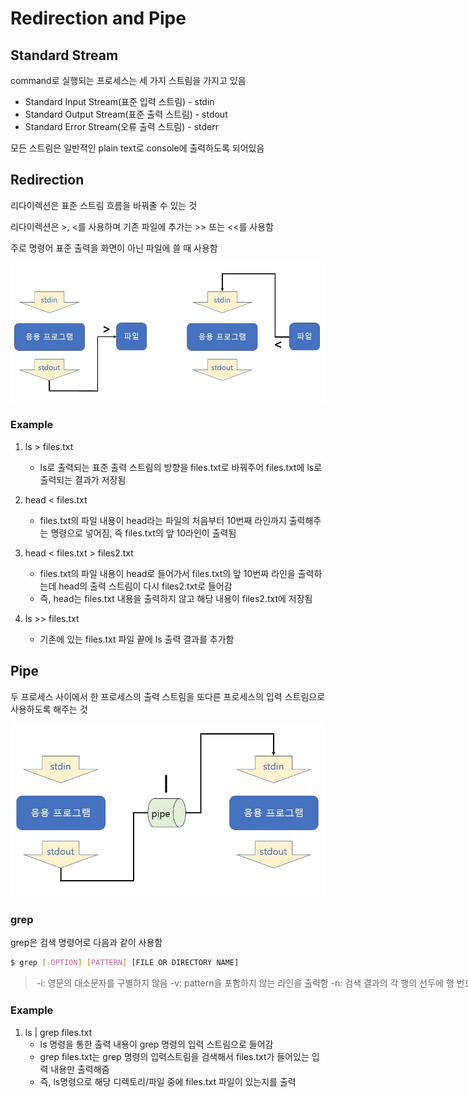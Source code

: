 # Redirection and Pipe

## Standard Stream

command로 실행되는 프로세스는 세 가지 스트림을 가지고 있음

- Standard Input Stream(표준 입력 스트림) - stdin
- Standard Output Stream(표준 출력 스트림) - stdout
- Standard Error Stream(오류 출력 스트림) - stderr

모든 스트림은 일반적인 plain text로 console에 출력하도록 되어있음



## Redirection

리다이렉션은 표준 스트림 흐름을 바꿔줄 수 있는 것

리다이렉션은 >, <를 사용하며 기존 파일에 추가는 >> 또는 <<를 사용함

주로 명령어 표준 출력을 화면이 아닌 파일에 쓸 때 사용함

![redirection](../images/ch3-3_redirection.png)



### Example

1. ls > files.txt
   - ls로 출력되는 표준 출력 스트림의 방향을 files.txt로 바꿔주어 files.txt에 ls로 출력되는 결과가 저장됨

2. head < files.txt
   - files.txt의 파일 내용이 head라는 파일의 처음부터 10번째 라인까지 출력해주는 명령으로 넣어짐, 즉 files.txt의 앞 10라인이 출력됨
3. head < files.txt > files2.txt
   - files.txt의 파일 내용이 head로 들어가서 files.txt의 앞 10번짜 라인을 출력하는데 head의 출력 스트림이 다시 files2.txt로 들어감
   - 즉, head는 files.txt 내용을 출력하지 않고 해당 내용이 files2.txt에 저장됨
4. ls >> files.txt
   - 기존에 있는 files.txt 파일 끝에 ls 출력 결과를 추가함



## Pipe

두 프로세스 사이에서 한 프로세스의 출력 스트림을 또다른 프로세스의 입력 스트림으로 사용하도록 해주는 것

![pipe](../images/ch3-3_pipe.png)



### grep

grep은 검색 명령어로 다음과 같이 사용함

```bash
$ grep [-OPTION] [PATTERN] [FILE OR DIRECTORY NAME]
```

> <option>
>
> -i: 영문의 대소문자를 구별하지 않음
>
> -v: pattern을 포함하지 않는 라인을 출력함
>
> -n: 검색 결과의 각 행의 선두에 행 번호를 넣음
>
> -l: 파일명만 출력
>
> -c: 패턴과 일치하는 라인의 개수만 출력
>
> -r: 하위 디렉토리까지 검색



### Example

1. ls | grep files.txt
   - ls 명령을 통한 출력 내용이 grep 명령의 입력 스트림으로 들어감
   - grep files.txt는 grep 명령의 입력스트림을 검색해서 files.txt가 들어있는 입력 내용만 출력해줌
   - 즉, ls명령으로 해당 디렉토리/파일 중에 files.txt 파일이 있는지를 출력